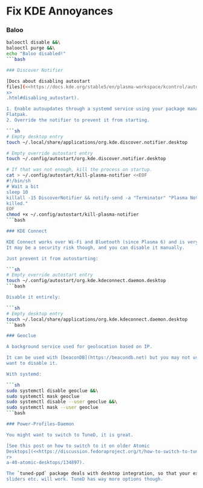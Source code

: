 # Fix KDE Annoyances

### Baloo

```sh
balooctl disable &&\
balooctl purge &&\
echo "Baloo disabled!"
```bash

### Discover Notifier

[Docs about disabling autostart
files](<<https://docs.kde.org/stable5/en/plasma-workspace/kcontrol/autostart/inde>
x>
.html#disabling_autostart).

1. Enable autoupdates through a systemd service using your package manager and
Flatpak.
2. Override the notifier to prevent it from starting.

```sh
# Empty desktop entry
touch ~/.local/share/applications/org.kde.discover.notifier.desktop

# Empty override autostart entry
touch ~/.config/autostart/org.kde.discover.notifier.desktop

# If that was not enough, kill the process on startup.
cat > ~/.config/autostart/kill-plasma-notifier <<EOF
#!/bin/sh
# Wait a bit
sleep 10
killall -15 DiscoverNotifier && notify-send -a "Terminator" "Plasma Notifier
killed."
EOF
chmod +x ~/.config/autostart/kill-plasma-notifier
```bash

### KDE Connect

KDE Connect works over Wi-Fi and Bluetooth (since Plasma 6) and is very useful.
It may be a security risk though, and you can disable it manually.

Just prevent it from autostarting:

```sh
# Empty override autostart entry
touch ~/.config/autostart/org.kde.kdeconnect.daemon.desktop
```bash

Disable it entirely:

```sh
# Empty desktop entry
touch ~/.local/share/applications/org.kde.kdeconnect.daemon.desktop
```bash

### Geoclue

A background service used for geolocation based on IP.

It can be used with [beaconDB](https://beacondb.net) but you may not use it and
want to disable it.

With systemd:

```sh
sudo systemctl disable geoclue &&\
sudo systemctl mask geoclue
sudo systemctl disable --user geoclue &&\
sudo systemctl mask --user geoclue
```bash

### Power-Profiles-Daemon

You might want to switch to TuneD, it is great.

[See this post on how to switch to it on older Atomic
Desktops](<<https://discussion.fedoraproject.org/t/how-to-switch-to-tuned-on-fedo>
r>
a-40-atomic-desktops/134897).

The `tuned-ppd` package deals with desktop integration, so that your existing
sliders etc. will work. TuneD has way more options though.
